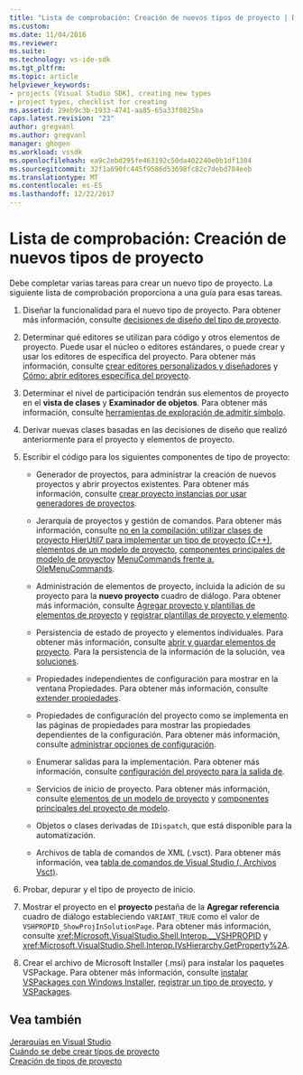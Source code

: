 ```yaml
---
title: "Lista de comprobación: Creación de nuevos tipos de proyecto | Documentos de Microsoft"
ms.custom: 
ms.date: 11/04/2016
ms.reviewer: 
ms.suite: 
ms.technology: vs-ide-sdk
ms.tgt_pltfrm: 
ms.topic: article
helpviewer_keywords:
- projects [Visual Studio SDK], creating new types
- project types, checklist for creating
ms.assetid: 29eb9c3b-1933-4741-aa85-65a33f0825ba
caps.latest.revision: "23"
author: gregvanl
ms.author: gregvanl
manager: ghogen
ms.workload: vssdk
ms.openlocfilehash: ea9c2ebd295fe463192c50da402240e0b1df1304
ms.sourcegitcommit: 32f1a690fc445f9586d53698fc82c7debd784eeb
ms.translationtype: MT
ms.contentlocale: es-ES
ms.lasthandoff: 12/22/2017
---
```

# <a name="checklist-creating-new-project-types"></a>Lista de comprobación: Creación de nuevos tipos de proyecto
Debe completar varias tareas para crear un nuevo tipo de proyecto. La siguiente lista de comprobación proporciona a una guía para esas tareas.  
  
1.  Diseñar la funcionalidad para el nuevo tipo de proyecto. Para obtener más información, consulte [decisiones de diseño del tipo de proyecto](../../extensibility/internals/project-type-design-decisions.md).  
  
2.  Determinar qué editores se utilizan para código y otros elementos de proyecto. Puede usar el núcleo o editores estándares, o puede crear y usar los editores de específica del proyecto. Para obtener más información, consulte [crear editores personalizados y diseñadores](../../extensibility/creating-custom-editors-and-designers.md) y [Cómo: abrir editores específica del proyecto](../../extensibility/how-to-open-project-specific-editors.md).  
  
3.  Determinar el nivel de participación tendrán sus elementos de proyecto en el **vista de clases** y **Examinador de objetos**. Para obtener más información, consulte [herramientas de exploración de admitir símbolo](../../extensibility/internals/supporting-symbol-browsing-tools.md).  
  
4.  Derivar nuevas clases basadas en las decisiones de diseño que realizó anteriormente para el proyecto y elementos de proyecto.  
  
5.  Escribir el código para los siguientes componentes de tipo de proyecto:  
  
    -   Generador de proyectos, para administrar la creación de nuevos proyectos y abrir proyectos existentes. Para obtener más información, consulte [crear proyecto instancias por usar generadores de proyectos](../../extensibility/internals/creating-project-instances-by-using-project-factories.md).  
  
    -   Jerarquía de proyectos y gestión de comandos. Para obtener más información, consulte [no en la compilación: utilizar clases de proyecto HierUtil7 para implementar un tipo de proyecto (C++)](http://msdn.microsoft.com/en-us/a5c16a09-94a2-46ef-87b5-35b815e2f346), [elementos de un modelo de proyecto](../../extensibility/internals/elements-of-a-project-model.md), [componentes principales de modelo de proyecto](../../extensibility/internals/project-model-core-components.md)y [MenuCommands frente a. OleMenuCommands](../../extensibility/menucommands-vs-olemenucommands.md).  
  
    -   Administración de elementos de proyecto, incluida la adición de su proyecto para la **nuevo proyecto** cuadro de diálogo. Para obtener más información, consulte [Agregar proyecto y plantillas de elementos de proyecto](../../extensibility/internals/adding-project-and-project-item-templates.md) y [registrar plantillas de proyecto y elemento](../../extensibility/internals/registering-project-and-item-templates.md).  
  
    -   Persistencia de estado de proyecto y elementos individuales. Para obtener más información, consulte [abrir y guardar elementos de proyecto](../../extensibility/internals/opening-and-saving-project-items.md). Para la persistencia de la información de la solución, vea [soluciones](../../extensibility/internals/solutions.md).  
  
    -   Propiedades independientes de configuración para mostrar en la ventana Propiedades. Para obtener más información, consulte [extender propiedades](../../extensibility/internals/extending-properties.md).  
  
    -   Propiedades de configuración del proyecto como se implementa en las páginas de propiedades para mostrar las propiedades dependientes de la configuración. Para obtener más información, consulte [administrar opciones de configuración](../../extensibility/internals/managing-configuration-options.md).  
  
    -   Enumerar salidas para la implementación. Para obtener más información, consulte [configuración del proyecto para la salida de](../../extensibility/internals/project-configuration-for-output.md).  
  
    -   Servicios de inicio de proyecto. Para obtener más información, consulte [elementos de un modelo de proyecto](../../extensibility/internals/elements-of-a-project-model.md) y [componentes principales del proyecto de modelo](../../extensibility/internals/project-model-core-components.md).  
  
    -   Objetos o clases derivadas de `IDispatch`, que está disponible para la automatización.  
  
    -   Archivos de tabla de comandos de XML (.vsct). Para obtener más información, vea [tabla de comandos de Visual Studio (. Archivos Vsct)](../../extensibility/internals/visual-studio-command-table-dot-vsct-files.md).  
  
6.  Probar, depurar y el tipo de proyecto de inicio.  
  
7.  Mostrar el proyecto en el **proyecto** pestaña de la **Agregar referencia** cuadro de diálogo estableciendo `VARIANT_TRUE` como el valor de `VSHPROPID_ShowProjInSolutionPage`. Para obtener más información, consulte <xref:Microsoft.VisualStudio.Shell.Interop.__VSHPROPID> y <xref:Microsoft.VisualStudio.Shell.Interop.IVsHierarchy.GetProperty%2A>.  
  
8.  Crear el archivo de Microsoft Installer (.msi) para instalar los paquetes VSPackage. Para obtener más información, consulte [instalar VSPackages con Windows Installer](../../extensibility/internals/installing-vspackages-with-windows-installer.md), [registrar un tipo de proyecto](../../extensibility/internals/registering-a-project-type.md), y [VSPackages](../../extensibility/internals/vspackages.md).  
  
## <a name="see-also"></a>Vea también  
 [Jerarquías en Visual Studio](../../extensibility/internals/hierarchies-in-visual-studio.md)   
 [Cuándo se debe crear tipos de proyecto](../../extensibility/internals/when-to-create-project-types.md)   
 [Creación de tipos de proyecto](../../extensibility/internals/creating-project-types.md)